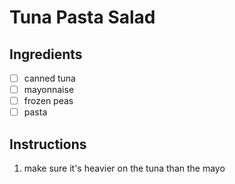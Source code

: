 # Tuna Pasta Salad

## Ingredients
- [ ] canned tuna
- [ ] mayonnaise
- [ ] frozen peas
- [ ] pasta

## Instructions
1. make sure it's heavier on the tuna than the mayo